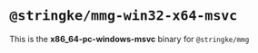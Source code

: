 # `@stringke/mmg-win32-x64-msvc`

This is the **x86_64-pc-windows-msvc** binary for `@stringke/mmg`
